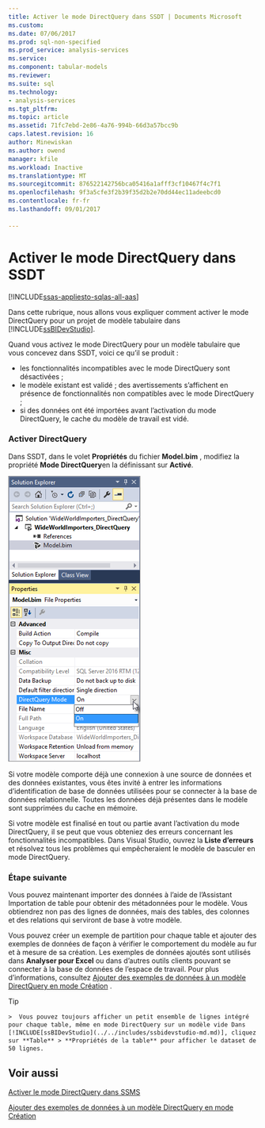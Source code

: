 ```yaml
---
title: Activer le mode DirectQuery dans SSDT | Documents Microsoft
ms.custom: 
ms.date: 07/06/2017
ms.prod: sql-non-specified
ms.prod_service: analysis-services
ms.service: 
ms.component: tabular-models
ms.reviewer: 
ms.suite: sql
ms.technology:
- analysis-services
ms.tgt_pltfrm: 
ms.topic: article
ms.assetid: 71fc7ebd-2e86-4a76-994b-66d3a57bcc9b
caps.latest.revision: 16
author: Minewiskan
ms.author: owend
manager: kfile
ms.workload: Inactive
ms.translationtype: MT
ms.sourcegitcommit: 876522142756bca05416a1afff3cf10467f4c7f1
ms.openlocfilehash: 9f3a5cfe3f2b39f35d2b2e70dd44ec11adeebcd0
ms.contentlocale: fr-fr
ms.lasthandoff: 09/01/2017

---
```

# <a name="enable-directquery-mode-in-ssdt"></a>Activer le mode DirectQuery dans SSDT

[!INCLUDE[ssas-appliesto-sqlas-all-aas](../../includes/ssas-appliesto-sqlas-all-aas.md)]

Dans cette rubrique, nous allons vous expliquer comment activer le mode DirectQuery pour un projet de modèle tabulaire dans [!INCLUDE[ssBIDevStudio](../../includes/ssbidevstudio-md.md)].  
  
Quand vous activez le mode DirectQuery pour un modèle tabulaire que vous concevez dans SSDT, voici ce qu’il se produit :
-   les fonctionnalités incompatibles avec le mode DirectQuery sont désactivées ;  
-   le modèle existant est validé ; des avertissements s’affichent en présence de fonctionnalités non compatibles avec le mode DirectQuery ;  
-   si des données ont été importées avant l’activation du mode DirectQuery, le cache du modèle de travail est vidé.  
  
### <a name="enable-directquery"></a>Activer DirectQuery  
  
Dans SSDT, dans le volet **Propriétés** du fichier **Model.bim** , modifiez la propriété **Mode DirectQuery**en la définissant sur **Activé**.  

![Activer le mode DirectQuery dans SSDT](../../analysis-services/tabular-models/media/enable-directquery-mode-in-ssdt.png)
  
Si votre modèle comporte déjà une connexion à une source de données et des données existantes, vous êtes invité à entrer les informations d’identification de base de données utilisées pour se connecter à la base de données relationnelle. Toutes les données déjà présentes dans le modèle sont supprimées du cache en mémoire.  
  
Si votre modèle est finalisé en tout ou partie avant l’activation du mode DirectQuery, il se peut que vous obteniez des erreurs concernant les fonctionnalités incompatibles. Dans Visual Studio, ouvrez la **Liste d’erreurs** et résolvez tous les problèmes qui empêcheraient le modèle de basculer en mode DirectQuery.  


### <a name="whats-next"></a>Étape suivante 
Vous pouvez maintenant importer des données à l’aide de l’Assistant Importation de table pour obtenir des métadonnées pour le modèle. Vous obtiendrez non pas des lignes de données, mais des tables, des colonnes et des relations qui serviront de base à votre modèle. 

Vous pouvez créer un exemple de partition pour chaque table et ajouter des exemples de données de façon à vérifier le comportement du modèle au fur et à mesure de sa création. Les exemples de données ajoutés sont utilisés dans **Analyser pour Excel** ou dans d’autres outils clients pouvant se connecter à la base de données de l’espace de travail. Pour plus d’informations, consultez [Ajouter des exemples de données à un modèle DirectQuery en mode Création](../../analysis-services/tabular-models/add-sample-data-to-a-directquery-model-in-design-mode.md) .  
  
> [!TIP]  
    >  Vous pouvez toujours afficher un petit ensemble de lignes intégré pour chaque table, même en mode DirectQuery sur un modèle vide Dans [!INCLUDE[ssBIDevStudio](../../includes/ssbidevstudio-md.md)], cliquez sur **Table** > **Propriétés de la table** pour afficher le dataset de 50 lignes.  
  
  
## <a name="see-also"></a>Voir aussi  
[Activer le mode DirectQuery dans SSMS](../../analysis-services/tabular-models/enable-directquery-mode-in-ssms.md)

[Ajouter des exemples de données à un modèle DirectQuery en mode Création](../../analysis-services/tabular-models/add-sample-data-to-a-directquery-model-in-design-mode.md)
  


